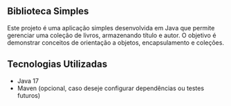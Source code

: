 ## Biblioteca Simples


Este projeto é uma aplicação simples desenvolvida em Java que permite gerenciar uma coleção de livros, armazenando título e autor. O objetivo é demonstrar conceitos de orientação a objetos, encapsulamento e coleções.

## Tecnologias Utilizadas

- Java 17
- Maven (opcional, caso deseje configurar dependências ou testes futuros)
